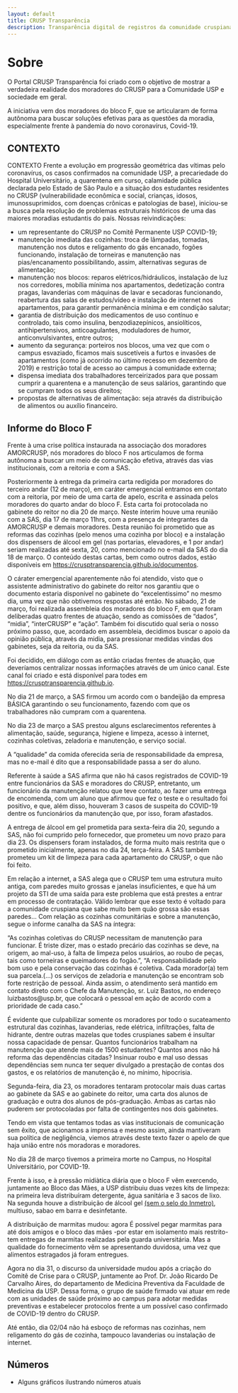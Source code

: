 ```yaml
---
layout: default
title: CRUSP Transparência
description: Transparência digital de registros da comunidade cruspiana
---
```


# Sobre

<p>O Portal CRUSP Transparência foi criado com o objetivo de mostrar a verdadeira realidade dos moradores do CRUSP para a Comunidade USP e sociedade em geral.</p>
<p>A iniciativa vem dos moradores do bloco F, que se articularam de forma autônoma para buscar soluções efetivas para as questões da moradia, especialmente frente à pandemia do novo coronavírus, Covid-19.</p>


## CONTEXTO

CONTEXTO
Frente a evolução em progressão geométrica das vítimas pelo coronavírus, os casos confirmados na comunidade USP, a precariedade do Hospital Universitário, a quarentena em curso, calamidade pública declarada pelo Estado de São Paulo e a situação dos estudantes residentes no CRUSP (vulnerabilidade econômica e social, crianças, idosos, imunossuprimidos, com doenças crônicas e patologias de base), iniciou-se a busca pela resolução de problemas estruturais históricos de uma das maiores moradias estudantis do país. 
Nossas reivindicações:
-  um representante do CRUSP no Comitê Permanente USP COVID-19;
- manutenção imediata das cozinhas: troca de lâmpadas, tomadas, manutenção nos dutos e religamento do gás encanado, fogões funcionando, instalação de torneiras e manutenção nas pias/encanamento possibilitando, assim, alternativas seguras de alimentação;
- manutenção nos blocos: reparos elétricos/hidráulicos, instalação de luz nos corredores, mobília mínima nos apartamentos, dedetização contra pragas, lavanderias com máquinas de lavar e secadoras funcionando, reabertura das salas de estudos/vídeo e instalação de internet nos apartamentos, para garantir permanência mínima e em condição salutar;
- garantia de distribuição dos medicamentos de uso contínuo e controlado, tais como insulina, benzodiazepínicos, ansiolíticos, antihipertensivos, anticoagulantes, moduladores de humor, anticonvulsivantes, entre outros;
- aumento da segurança: porteiros nos blocos, uma vez que com o campus esvaziado, ficamos mais suscetíveis a furtos e invasões de apartamentos (como já ocorrido no último recesso em dezembro de 2019) e restrição total de acesso ao campus à comunidade externa;
- dispensa imediata dos trabalhadores terceirizados para que possam cumprir a quarentena e a manutenção de seus salários, garantindo que se cumpram todos os seus direitos;
- propostas de alternativas de alimentação: seja através da distribuição de alimentos ou auxílio financeiro.


## Informe do Bloco F

<p>Frente à uma crise política instaurada na associação dos moradores AMORCRUSP, nós moradores do bloco F nos articulamos de forma autônoma a buscar um meio de comunicação efetiva, através das vias institucionais, com a reitoria e com a SAS.</p>
<p>Posteriormente à entrega da primeira carta redigida por moradores do terceiro andar (12 de março), em caráter emergencial entramos em contato com a reitoria, por meio de uma carta de apelo, escrita e assinada pelos moradores do quarto andar do bloco F. Esta carta foi protocolada no gabinete do reitor no dia 20 de março. Neste ínterim houve uma reunião com a SAS, dia 17 de março 11hrs, com a presença de integrantes da AMORCRUSP e demais moradores. Desta reunião foi prometido que as reformas das cozinhas (pelo menos uma cozinha por bloco) e a instalação dos dispensers de álcool em gel (nas portarias, elevadores, e 1 por andar) seriam realizadas até sexta, 20, como mencionado no e-mail da SAS do dia 18 de março. O conteúdo destas cartas, bem como outros dados, estão disponíveis em <a href="./documentos">https://crusptransparencia.github.io/documentos</a>.</p>
<p>O cárater emergencial aparentemente não foi atendido, visto que o assistente administrativo do gabinete do reitor nos garantiu que o documento estaria disponível no gabinete do “excelentissimo” no mesmo dia, uma vez que não obtivemos respostas até então.
No sábado, 21 de março, foi realizada assembleia dos moradores do bloco F, em que foram deliberadas quatro frentes de atuação, sendo as comissões de “dados”, “midia”, “interCRUSP” e “ação”. Também foi discutido qual seria o nosso próximo passo, que, acordado em assembleia, decidimos buscar o apoio da opinião pública, através da midia, para pressionar medidas vindas dos gabinetes, seja da reitoria, ou da SAS.</p>
<p>Foi decidido, em diálogo com as então criadas frentes de atuação, que deveríamos centralizar nossas informações através de um único canal. Este canal foi criado e está disponível para todes em <a href="./">https://crusptransparencia.github.io</a>. </p>
<p>No dia 21 de março, a SAS firmou um acordo com o bandeijão da empresa BÁSICA garantindo o seu funcionamento, fazendo com que os trabalhadores não cumpram com a quarentena. </p>
<p>No dia 23 de março a SAS prestou alguns esclarecimentos referentes à alimentação, saúde, segurança, higiene e limpeza, acesso à internet, cozinhas coletivas, zeladoria e manutenção, e serviço social.</p>
<p>A “qualidade” da comida oferecida seria de responsabilidade da empresa, mas no e-mail é dito que a responsabilidade passa a ser do aluno.</p>
<p>Referente à saúde a SAS afirma que não há casos registrados de COVID-19 entre funcionários da SAS e moradores do CRUSP, entretanto, um funcionário da manutenção relatou que teve contato, ao fazer uma entrega de encomenda, com um aluno que afirmou que fez o teste e o resultado foi positivo, e que, além disso, houveram 3 casos de suspeita do COVID-19 dentre os funcionários da manutenção que, por isso, foram afastados.</p>
<p>A entrega de álcool em gel prometida para sexta-feira dia 20, segundo a SAS, não foi cumprido pelo fornecedor, que prometeu um novo prazo para dia 23. Os dispensers foram instalados, de forma muito mais restrita que o prometido inicialmente, apenas no dia 24, terça-feira. A SAS também prometeu um kit de limpeza para cada apartamento do CRUSP, o que não foi feito.</p>
<p>Em relação a internet, a SAS alega que o CRUSP tem uma estrutura muito antiga, com paredes muito grossas e janelas insuficientes, e que há um projeto da STI de uma saída para este problema que está prestes a entrar em processo de contratação. Válido lembrar que esse texto é voltado para a comunidade cruspiana que sabe muito bem quão grossa são essas paredes... 
Com relação as cozinhas comunitárias e sobre a manutenção, segue o informe canalha da SAS na íntegra:</p>
<p>“As cozinhas coletivas do CRUSP necessitam de manutenção para funcionar. É triste dizer, mas o estado precário das cozinhas se deve, na origem, ao mal-uso, à falta de limpeza pelos usuários, ao roubo de peças, tais como torneiras e queimadores do fogão.”, “A responsabilidade pelo bom uso e pela conservação das cozinhas é coletiva. Cada morador(a) tem sua parcela.(…) os serviços de zeladoria e manutenção se encontram sob forte restrição de pessoal. Ainda assim, o atendimento será mantido em contato direto com o Chefe da Manutenção, sr. Luiz Bastos, no endereço luizbastos@usp.br, que colocará o pessoal em ação de acordo com a prioridade de cada caso.”</p>
<p>É evidente que culpabilizar somente os moradores por todo o sucateamento estrutural das cozinhas, lavanderias, rede elétrica, infiltrações, falta de hidrante, dentre outras mazelas que todes cruspianes sabem é insultar nossa capacidade de pensar. Quantos funcionários trabalham na manutenção que atende mais de 1500 estudantes? Quantos anos não há reforma das dependências citadas? Insinuar roubo e mal uso dessas dependências sem nunca ter sequer divulgado a prestação de contas dos gastos, e os relatórios de manutenção é, no mínimo, hipocrisia.</p>
<p>Segunda-feira, dia 23, os moradores tentaram protocolar mais duas cartas ao gabinete da SAS e ao gabinete do reitor, uma carta dos alunos de graduação e outra dos alunos de pós-graduação. Ambas as cartas não puderem ser protocoladas por falta de contingentes nos dois gabinetes. </p>
<p>Tendo em vista que tentamos todas as vias institucionais de comunicação sem êxito, que acionamos a imprensa e mesmo assim, ainda mantiveram sua política de negligência, viemos através deste texto fazer o apelo de que haja união entre nós moradoras e moradores.</p>
<p>No dia 28 de março tivemos a primeira morte no Campus, no Hospital Universitário, por COVID-19.</p>
<p>Frente à isso, e à pressão midiàtica diária que o bloco F vêm exercendo, juntamente ao Bloco das Mães, a USP distribuiu duas vezes kits de limpeza: na primeira leva distribuíram detergente, água sanitária e 3 sacos de lixo. Na segunda houve a distribuição de álcool gel <a href="http://portal.anvisa.gov.br/noticias/-/asset_publisher/FXrpx9qY7FbU/content/orientacoes-para-compra-de-alcool-gel/219201/pop_up?_101_INSTANCE_FXrpx9qY7FbU_viewMode=print&_101_INSTANCE_FXrpx9qY7FbU_languageId=pt_BR" target="_blank">(sem o selo do Inmetro)</a>, multiuso, sabao em barra e desinfetante.</p>
<p>A distribuição de marmitas mudou: agora É possível pegar marmitas para até dois amigos e o bloco das mães -por estar em isolamento mais restrito- tem entregas de marmitas realizadas pela guarda universitária. Mas a qualidade do fornecimento vêm se apresentando duvidosa, uma vez que alimentos estragados já foram entregues.</p>
<p>Agora no dia 31, o discurso da universidade mudou após a criação do Comitê de Crise para o CRUSP, juntamente ao Prof. Dr. João Ricardo De Carvalho Aires, do departamento de Medicina Preventiva da Faculdade de Medicina da USP. Dessa forma, o grupo de saúde firmado vai atuar em rede com as unidades de saúde próximo ao campus para adotar medidas preventivas e estabelecer protocolos frente a um possível caso confirmado de COVID-19 dentro do CRUSP.</p>
<p>Até então, dia 02/04 não há esboço de reformas nas cozinhas, nem religamento do gás de cozinha, tampouco lavanderias ou instalação de internet.</p>


## Números

* Alguns gráficos ilustrando números atuais

